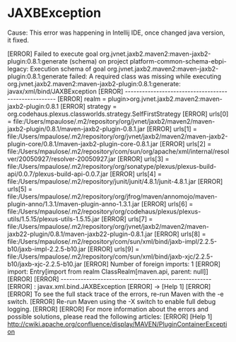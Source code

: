 # JAXBException 

  Cause: This error was happening in Intellij IDE, once changed java version, it fixed. 
  
  
[ERROR] Failed to execute goal org.jvnet.jaxb2.maven2:maven-jaxb2-plugin:0.8.1:generate (schema) on project platform-common-schema-ebpi-legacy: Execution schema of goal org.jvnet.jaxb2.maven2:maven-jaxb2-plugin:0.8.1:generate failed: A required class was missing while executing org.jvnet.jaxb2.maven2:maven-jaxb2-plugin:0.8.1:generate: javax/xml/bind/JAXBException
[ERROR] -----------------------------------------------------
[ERROR] realm =    plugin>org.jvnet.jaxb2.maven2:maven-jaxb2-plugin:0.8.1
[ERROR] strategy = org.codehaus.plexus.classworlds.strategy.SelfFirstStrategy
[ERROR] urls[0] = file:/Users/mpaulose/.m2/repository/org/jvnet/jaxb2/maven2/maven-jaxb2-plugin/0.8.1/maven-jaxb2-plugin-0.8.1.jar
[ERROR] urls[1] = file:/Users/mpaulose/.m2/repository/org/jvnet/jaxb2/maven2/maven-jaxb2-plugin-core/0.8.1/maven-jaxb2-plugin-core-0.8.1.jar
[ERROR] urls[2] = file:/Users/mpaulose/.m2/repository/com/sun/org/apache/xml/internal/resolver/20050927/resolver-20050927.jar
[ERROR] urls[3] = file:/Users/mpaulose/.m2/repository/org/sonatype/plexus/plexus-build-api/0.0.7/plexus-build-api-0.0.7.jar
[ERROR] urls[4] = file:/Users/mpaulose/.m2/repository/junit/junit/4.8.1/junit-4.8.1.jar
[ERROR] urls[5] = file:/Users/mpaulose/.m2/repository/org/jfrog/maven/annomojo/maven-plugin-anno/1.3.1/maven-plugin-anno-1.3.1.jar
[ERROR] urls[6] = file:/Users/mpaulose/.m2/repository/org/codehaus/plexus/plexus-utils/1.5.15/plexus-utils-1.5.15.jar
[ERROR] urls[7] = file:/Users/mpaulose/.m2/repository/org/jvnet/jaxb2/maven2/maven-jaxb22-plugin/0.8.1/maven-jaxb22-plugin-0.8.1.jar
[ERROR] urls[8] = file:/Users/mpaulose/.m2/repository/com/sun/xml/bind/jaxb-impl/2.2.5-b10/jaxb-impl-2.2.5-b10.jar
[ERROR] urls[9] = file:/Users/mpaulose/.m2/repository/com/sun/xml/bind/jaxb-xjc/2.2.5-b10/jaxb-xjc-2.2.5-b10.jar
[ERROR] Number of foreign imports: 1
[ERROR] import: Entry[import  from realm ClassRealm[maven.api, parent: null]]
[ERROR] 
[ERROR] -----------------------------------------------------
[ERROR] : javax.xml.bind.JAXBException
[ERROR] -> [Help 1]
[ERROR] 
[ERROR] To see the full stack trace of the errors, re-run Maven with the -e switch.
[ERROR] Re-run Maven using the -X switch to enable full debug logging.
[ERROR] 
[ERROR] For more information about the errors and possible solutions, please read the following articles:
[ERROR] [Help 1] http://cwiki.apache.org/confluence/display/MAVEN/PluginContainerException
